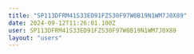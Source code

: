 ```yaml
---
title: "SP113DFRM41S33ED91FZS30F97W0B19N1WM7J0X89"
date: 2024-09-12T11:26:01.100Z
user: SP113DFRM41S33ED91FZS30F97W0B19N1WM7J0X89
layout: "users"
---
```

    